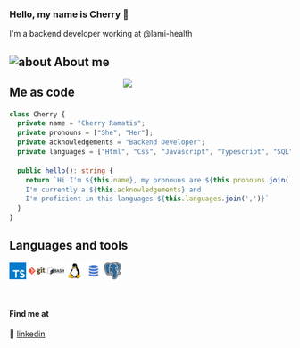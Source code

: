 ### Hello, my name is Cherry 💃

I'm a backend developer working at @lami-health

## <img width="45" alt="about" src="https://raw.github.com/elizarov/elizarov/master/about.png"> About me

<img align="right" width="300" src="https://i2.wp.com/allhtaccess.info/wp-content/uploads/2018/03/programming.gif?fit=1281%2C716&ssl=1" />

## Me as code

```typescript
class Cherry {
  private name = "Cherry Ramatis";
  private pronouns = ["She", "Her"];
  private acknowledgements = "Backend Developer";
  private languages = ["Html", "Css", "Javascript", "Typescript", "SQL", "POSIX Shell", "Bash Shell", "Golang", "Elixir"];
  
  public hello(): string {
    return `Hi I'm ${this.name}, my pronouns are ${this.pronouns.join(',')}, 
    I'm currently a ${this.acknowledgements} and 
    I'm proficient in this languages ${this.languages.join(',')}`
  }
}
```

## **Languages and tools**  

<code><img height="30" src="https://raw.githubusercontent.com/github/explore/80688e429a7d4ef2fca1e82350fe8e3517d3494d/topics/typescript/typescript.png"></code>
<code><img height="30" src="https://raw.githubusercontent.com/github/explore/80688e429a7d4ef2fca1e82350fe8e3517d3494d/topics/git/git.png"></code>
<code><img height="30" src="https://raw.githubusercontent.com/github/explore/80688e429a7d4ef2fca1e82350fe8e3517d3494d/topics/bash/bash.png"></code>
<code><img height="30" src="https://raw.githubusercontent.com/github/explore/80688e429a7d4ef2fca1e82350fe8e3517d3494d/topics/linux/linux.png"></code>
<code><img height="30" src="https://raw.githubusercontent.com/github/explore/80688e429a7d4ef2fca1e82350fe8e3517d3494d/topics/sql/sql.png"></code>
<code><img height="30" src="https://raw.githubusercontent.com/github/explore/80688e429a7d4ef2fca1e82350fe8e3517d3494d/topics/postgresql/postgresql.png"></code>

[linkedin]: https://www.linkedin.com/in/cherryramatis/
<br>

#### Find me at

👔 [linkedin][linkedin]
